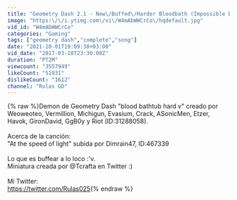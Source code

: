 ```yaml
---
title: "Geometry Dash 2.1 - New\/Buffed\/Harder Bloodbath (Impossible Demon) de Riot y ya xD (Hackeado)"
image: "https:\/\/i.ytimg.com\/vi\/W4mAbWWCrCo\/hqdefault.jpg"
vid_id: "W4mAbWWCrCo"
categories: "Gaming"
tags: ["geometry dash","complete","song"]
date: "2021-10-01T19:09:38+03:00"
vid_date: "2017-03-18T23:30:00Z"
duration: "PT2M"
viewcount: "3557949"
likeCount: "51931"
dislikeCount: "1612"
channel: "Rulas GD"
---
```

{% raw %}Demon de Geometry Dash &quot;blood bathtub hard v&quot; creado por Weoweoteo, Vermillion, Michigun, Evasium, Crack, ASonicMen, Etzer, Havok, GironDavid, GgB0y y Riot (ID:31288058).<br /><br />Acerca de la canción:<br />&quot;At the speed of light&quot; subida por Dimrain47, ID:467339<br /><br />Lo que es buffear a lo loco :'v.<br />Miniatura creada por @Tcrafta en Twitter :)<br /><br />Mi Twitter:<br /><a rel="nofollow" target="blank" href="https://twitter.com/Rulas025">https://twitter.com/Rulas025</a>{% endraw %}
